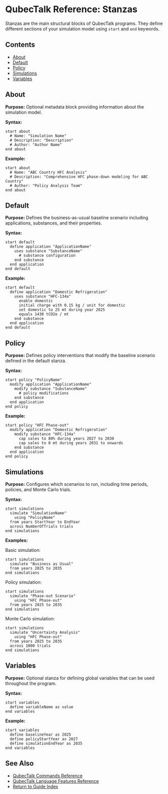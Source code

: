 # QubecTalk Reference: Stanzas

Stanzas are the main structural blocks of QubecTalk programs. They define different sections of your simulation model using `start` and `end` keywords.

## Contents

- [About](#about)
- [Default](#default)
- [Policy](#policy)
- [Simulations](#simulations)
- [Variables](#variables)

## About

**Purpose:** Optional metadata block providing information about the simulation model.

**Syntax:**
```qubectalk
start about
  # Name: "Simulation Name"
  # Description: "Description"
  # Author: "Author Name"
end about
```

**Example:**
```qubectalk
start about
  # Name: "ABC Country HFC Analysis"
  # Description: "Comprehensive HFC phase-down modeling for ABC Country"
  # Author: "Policy Analysis Team"
end about
```

## Default

**Purpose:** Defines the business-as-usual baseline scenario including applications, substances, and their properties.

**Syntax:**
```qubectalk
start default
  define application "ApplicationName"
    uses substance "SubstanceName"
      # substance configuration
    end substance
  end application
end default
```

**Example:**
```qubectalk
start default
  define application "Domestic Refrigeration"
    uses substance "HFC-134a"
      enable domestic
      initial charge with 0.15 kg / unit for domestic
      set domestic to 25 mt during year 2025
      equals 1430 tCO2e / mt
    end substance
  end application
end default
```

## Policy

**Purpose:** Defines policy interventions that modify the baseline scenario defined in the default stanza.

**Syntax:**
```qubectalk
start policy "PolicyName"
  modify application "ApplicationName"
    modify substance "SubstanceName"
      # policy modifications
    end substance
  end application
end policy
```

**Example:**
```qubectalk
start policy "HFC Phase-out"
  modify application "Domestic Refrigeration"
    modify substance "HFC-134a"
      cap sales to 80% during years 2027 to 2030
      cap sales to 0 mt during years 2031 to onwards
    end substance
  end application
end policy
```

## Simulations

**Purpose:** Configures which scenarios to run, including time periods, policies, and Monte Carlo trials.

**Syntax:**
```qubectalk
start simulations
  simulate "SimulationName"
    using "PolicyName"
  from years StartYear to EndYear
  across NumberOfTrials trials
end simulations
```

**Examples:**

Basic simulation:
```qubectalk
start simulations
  simulate "Business as Usual"
  from years 2025 to 2035
end simulations
```

Policy simulation:
```qubectalk
start simulations
  simulate "Phase-out Scenario"
    using "HFC Phase-out"
  from years 2025 to 2035
end simulations
```

Monte Carlo simulation:
```qubectalk
start simulations
  simulate "Uncertainty Analysis"
    using "HFC Phase-out"
  from years 2025 to 2035
  across 1000 trials
end simulations
```

## Variables

**Purpose:** Optional stanza for defining global variables that can be used throughout the program.

**Syntax:**
```qubectalk
start variables
  define variableName as value
end variables
```

**Example:**
```qubectalk
start variables
  define baselineYear as 2025
  define policyStartYear as 2027
  define simulationEndYear as 2035
end variables
```

## See Also

- [QubecTalk Commands Reference](qubectalk_commands.md)
- [QubecTalk Language Features Reference](qubectalk_language_features.md)
- [Return to Guide Index](index.md)
